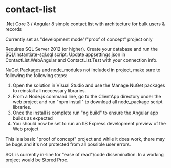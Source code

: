 # contact-list
.Net Core 3 / Angular 8 simple contact list with architecture for bulk users &amp; records

Currently set as "development mode"/"proof of concept" project only

Requires SQL Server 2012 (or higher). Create your database and run the SQL\instantiate-sql.sql script.
Update appsettings.json in ContactList.WebAngular and ContactList.Test with your connection info.

NuGet Packages and node_modules not included in project, make sure to following the following steps:

1. Open the solution in Visual Studio and use the Manage NuGet packages to reinstall all neccessary libraries.
2. From a Node.js command line, go to the ClientApp directory under the web project and run "npm install" to download all node_package script libraries.
2. Once the install is complete run "ng build" to ensure the Angular app builds as expected
3. You should now be set to run an IIS Express development preview of the Web project

This is a basic "proof of concept" project and while it does work, there may be bugs and it's not protected from all possible user errors.

SQL is currently in-line for "ease of read"/code dissemination. In a working project would be Stored Proc.
